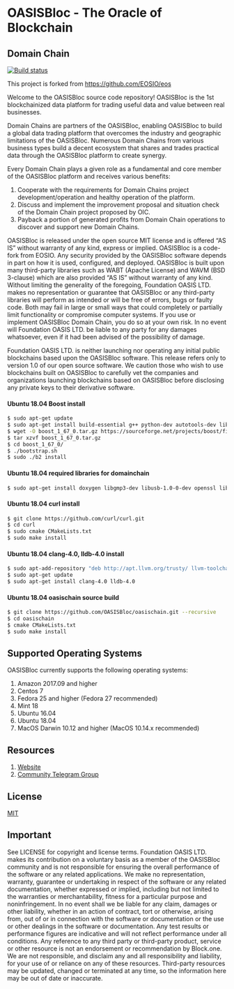 # OASISBloc - The Oracle of Blockchain

## Domain Chain

[![Build status](https://badge.buildkite.com/370fe5c79410f7d695e4e34c500b4e86e3ac021c6b1f739e20.svg?branch=master)](https://buildkite.com/EOSIO/eosio)

This project is forked from https://github.com/EOSIO/eos

Welcome to the OASISBloc source code repository! 
OASISBloc is the 1st blockchainized data platform for trading
useful data and value between real businesses.

Domain Chains are partners of the OASISBloc, enabling OASISBloc to build a global data trading platform that overcomes the industry and geographic limitations of the OASISBloc.
Numerous Domain Chains from various business types build a decent ecosystem that shares and trades practical data through the OASISBloc platform to create synergy.

Every Domain Chain plays a given role as a fundamental and core member of the OASISBloc platform and receives various benefits:


1. Cooperate with the requirements for Domain Chains project development/operation and healthy operation of the platform.
2. Discuss and implement the improvement proposal and situation check of the Domain Chain project proposed by OIC.
3. Payback a portion of generated profits from Domain Chain operations to discover and support new Domain Chains.


OASISBloc is released under the open source MIT license and is offered “AS IS” without warranty of any kind, express or implied. OASISBloc is a code-fork from EOSIO. Any security provided by the OASISBloc software depends in part on how it is used, configured, and deployed. OASISBloc is built upon many third-party libraries such as WABT (Apache License) and WAVM (BSD 3-clause) which are also provided “AS IS” without warranty of any kind. Without limiting the generality of the foregoing, Foundation OASIS LTD. makes no representation or guarantee that OASISBloc or any third-party libraries will perform as intended or will be free of errors, bugs or faulty code. Both may fail in large or small ways that could completely or partially limit functionality or compromise computer systems. If you use or implement OASISBloc Domain Chain, you do so at your own risk. In no event will Foundation OASIS LTD. be liable to any party for any damages whatsoever, even if it had been advised of the possibility of damage.  

Foundation OASIS LTD. is neither launching nor operating any initial public blockchains based upon the OASISBloc software. This release refers only to version 1.0 of our open source software. We caution those who wish to use blockchains built on OASISBloc to carefully vet the companies and organizations launching blockchains based on OASISBloc before disclosing any private keys to their derivative software.


#### Ubuntu 18.04 Boost install
```sh
$ sudo apt-get update
$ sudo apt-get install build-essential g++ python-dev autotools-dev libicu-dev build-essential libbz2-dev libboost-all-dev
$ wget -O boost_1_67_0.tar.gz https://sourceforge.net/projects/boost/files/boost/1.67.0/boost_1_67_0.tar.gz/download
$ tar xzvf boost_1_67_0.tar.gz
$ cd boost_1_67_0/
$ ./bootstrap.sh
$ sudo ./b2 install
```
#### Ubuntu 18.04 required libraries for domainchain 
```sh
$ sudo apt-get install doxygen libgmp3-dev libusb-1.0-0-dev openssl libssl-dev
```
#### Ubuntu 18.04 curl install
```sh
$ git clone https://github.com/curl/curl.git
$ cd curl
$ sudo cmake CMakeLists.txt
$ sudo make install
```
#### Ubuntu 18.04 clang-4.0, lldb-4.0 install
```sh
$ sudo apt-add-repository "deb http://apt.llvm.org/trusty/ llvm-toolchain-trusty-4.0 main"
$ sudo apt-get update
$ sudo apt-get install clang-4.0 lldb-4.0
```
#### Ubuntu 18.04 oasischain source build
```sh
$ git clone https://github.com/OASISBloc/oasischain.git --recursive
$ cd oasischain
$ cmake CMakeLists.txt
$ sudo make install
```
## Supported Operating Systems
OASISBloc currently supports the following operating systems:  
1. Amazon 2017.09 and higher
2. Centos 7
3. Fedora 25 and higher (Fedora 27 recommended)
4. Mint 18
5. Ubuntu 16.04
6. Ubuntu 18.04
7. MacOS Darwin 10.12 and higher (MacOS 10.14.x recommended)


## Resources
1. [Website](https://www.oasisbloc.io/)
1. [Community Telegram Group](https://t.me/oasisbloc)


## License

[MIT](./LICENSE)

## Important

See LICENSE for copyright and license terms.  Foundation OASIS LTD. makes its contribution on a voluntary basis as a member of the OASISBloc community and is not responsible for ensuring the overall performance of the software or any related applications.  We make no representation, warranty, guarantee or undertaking in respect of the software or any related documentation, whether expressed or implied, including but not limited to the warranties or merchantability, fitness for a particular purpose and noninfringement. In no event shall we be liable for any claim, damages or other liability, whether in an action of contract, tort or otherwise, arising from, out of or in connection with the software or documentation or the use or other dealings in the software or documentation.  Any test results or performance figures are indicative and will not reflect performance under all conditions.  Any reference to any third party or third-party product, service or other resource is not an endorsement or recommendation by Block.one.  We are not responsible, and disclaim any and all responsibility and liability, for your use of or reliance on any of these resources. Third-party resources may be updated, changed or terminated at any time, so the information here may be out of date or inaccurate.
